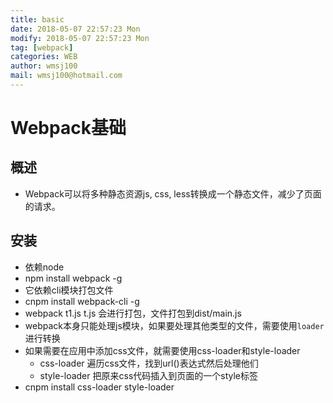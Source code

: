 ```yaml
---
title: basic
date: 2018-05-07 22:57:23 Mon
modify: 2018-05-07 22:57:23 Mon
tag: [webpack]
categories: WEB
author: wmsj100
mail: wmsj100@hotmail.com
---
```


# Webpack基础

## 概述
- Webpack可以将多种静态资源js, css, less转换成一个静态文件，减少了页面的请求。

## 安装
- 依赖node
- npm install webpack -g
- 它依赖cli模块打包文件
- cnpm install webpack-cli -g
- webpack t1.js t.js 会进行打包，文件打包到dist/main.js
- webpack本身只能处理js模块，如果要处理其他类型的文件，需要使用`loader`进行转换
- 如果需要在应用中添加css文件，就需要使用css-loader和style-loader
	- css-loader 遍历css文件，找到url()表达式然后处理他们
	- style-loader 把原来css代码插入到页面的一个style标签
- cnpm install css-loader style-loader	

